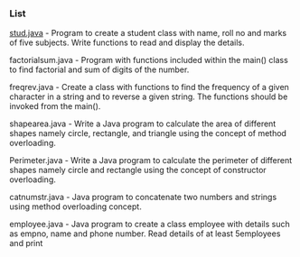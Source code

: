 ### List 

[stud.java](https://github.com/ashwin417/JavaS3/blob/main/Cycle3/stud.java) - Program to create a student class with name, roll no and marks of five
            subjects. Write functions to read and display the details.
            
factorialsum.java - Program with functions included within the main() class to find factorial
                    and sum of digits of the number.
                    
freqrev.java - Create a class with functions to find the frequency of a given character
               in a string and to reverse a given string. The functions should be invoked
               from the main().     
               
shapearea.java - Write a Java program to calculate the area of different shapes namely
                 circle, rectangle, and triangle using the concept of method overloading.
                 
Perimeter.java - Write a Java program to calculate the perimeter of different shapes
                 namely circle and rectangle using the concept of constructor overloading.   
                 
catnumstr.java - Java program to concatenate two numbers and strings using method
                 overloading concept.  
                 
employee.java - Java program to create a class employee with details such as empno,
                name and phone number. Read details of at least 5employees and print                 
